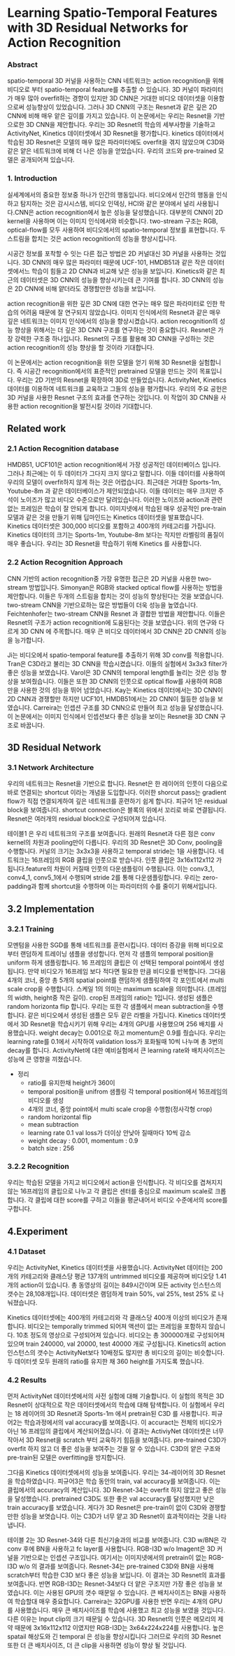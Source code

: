 # Learning Spatio-Temporal Features with 3D Residual Networks for Action Recognition

### Abstract

spatio-temporal 3D 커널을 사용하는 CNN 네트워크는 action recognition을 위해 비디오로 부터 spatio-temporal feature를 추출할 수 있습니다. 3D 커널이 파라미터가 매우 많아 overfit하는 경향이 있지만 3D CNN은 거대한 비디오 데이터셋을 이용함으로써 성능향상이 있었습니다. 그러나 3D CNN의 구조는 Resnet과 같은 깊은 2D CNN에 비해 매우 앝은 깊이를 가지고 있습니다. 이 논문에서는 우리는 Resnet을 기반으로한 3D CNN을 제안합니다. 우리는 3D Resnet의 학습의 세부사항을 기술하고 ActivityNet, Kinetics 데이터셋에서 3D Resnet을 평가합니다. kinetics 데이터에서 학습된 3D Resnet은 모델의 매우 많은 파라미터에도 overfit을 겪지 않았으며 C3D와 같은 얕은 네트워크에 비해 더 나은 성능을 얻었습니다. 우리의 코드와 pre-trained 모델은 공개되어져 있습니다.

### 1. Introduction

실세계에서의 중요한 정보중 하나가 인간의 행동입니다. 비디오에서 인간의 행동을 인식하고 탐지하는 것은 감시시스템, 비디오 인덱싱, HCI와 같은 분야에서 널리 사용됩니다.CNN은 action recognition에서 높은 성능을 달성했습니다. 대부분의 CNN이 2D kernel을 사용하며 이는 이미지 인식에서와 비슷합니다. two-stream 구조는 RGB, optical-flow를 모두 사용하여 비디오에서의 spatio-temporal 정보를 표현합니다. 두 스트림을 합치는 것은 action recognition의 성능을 향상시킵니다.

시공간 정보를 포착할 수 잇는 다른 접근 방법은 2D 커널대신 3D 커널을 사용하는 것입니다. 3D CNN의 매우 많은 파라미터 때문에 UCF-101, HMDB51과 같은 작은 데이터셋에서느 학습이 힘들고 2D CNN과 비교해 낮은 성능을 보입니다. Kinetics와 같은 최근의 데이터셋은 3D CNN의 성능을 향상시키는데 큰 기여를 합니다. 3D CNN의 성능은 2D CNN에 비해 얕더라도 경쟁할만한 성능을 보입니다.

action recognition을 위한 깊은 3D CN에 대한 연구는 매우 많은 파라미터로 인한 학습의 어려움 때문에 잘 연구되지 않았습니다. 이미지 인식에서의 Resnet과 같은 매우 깊은 네트워크는 이미지 인식에서의 성능을 향상시켰습니다. action recognition의 성능 향상을 위해서는 더 깊은 3D CNN 구조를 연구하는 것이 중요합니다. Resnet은 가장 강력한 구조중 하나입니다. Resnet의 구조를 활용해 3D CNN을 구성하는 것은 action recognition의 성능 향상을 할 것이라 기대합니다.
 
이 논문에서는 action recognition을 위한 모델을 얻기 위해 3D Resnet을 실험합니다. 즉 시공간 recognition에서의 표준적인 pretrained 모델을 만드는 것이 목표입니다. 우리는 2D 기반의 Resnet을 확장하여 3D로 만들었습니다. ActivityNet, Kinetics 데이터를 이용하여 네트워크를 교육하고 그들의 성능을 평가합니다. 우리의 주요 공헌은 3D 커널을 사용한 Resnet 구조의 효과를 연구하는 것입니다. 이 작업이 3D CNN을 사용한 action recognition을 발전시킬 것이라 기대합니다.

## Related work

### 2.1 Action Recognition database

HMDB51, UCF101은 action recognition에서 가장 성공적인 데이터베이스 입니다. 그러나 최근에는 이 두 데이터가 그다지 크지 않다고 말합니다. 이들 데이터를 사용하여 우리의 모델이 overfit하지 않게 하는 것은 어렵습니다. 최근데은 거대한 Sports-1m, Youtube-8m 과 같은 데이터베이스가 제안되었습니다. 이들 데이터는 매우 크지만 주석이 노이즈가 많고 비디오 수준으로만 달려있습니다. 이러한 노이즈와 action과 관련없는 프레임은 학습이 잘 안되게 합니다. 이미지넷에서 학습된 매우 성공적인 pre-train 모델과 같은 것을 만들기 위해 딥마인드는 Kinetics 데이터셋을 발표했습니다. Kinetics 데이터셋은 300,000 비디오를 포함하고 400개의 카테고리를 가집니다. Kinetics 데이터의 크기는 Sports-1m, Youtube-8m 보다는 작지만 라벨링의 품질이 매우 좋습니다. 우리는 3D Resnet을 학습하기 위해 Kinetics 를 사용합니다.

### 2.2 Action Recognition Approach

CNN 기반의 action recognition중 가장 유명한 접근은 2D 커널을 사용한 two-stream 방법입니다. Simonyan은 RGB와 stacked optical flow를 사용하는 방법을 제안합니다. 이들은 두개의 스트림을 합치는 것이 성능의 향상된다는 것을 보였습니다. two-stream CNN을 기반으로하는 많은 방법들이 더욱 성능을 높였습니다. Feichtenhofer는 two-stream CNN을 Resnet 과 결합한 방법을 제안합니다. 이들은 Resnet의 구조가 action recognition에 도움된다는 것을 보였습니다. 위의 연구와 다르게 3D CNN 에 주목합니다. 매우 큰 비디오 데이터에서 3D CNN은 2D CNN의 성능을 능가합니다.

Ji는 비디오에서 spatio-temporal feature를 추출하기 위해 3D conv를 적용합니다. Tran은 C3D라고 불리는 3D CNN을 학습시켰습니다. 이들의 실험에서 3x3x3 filter가 좋은 성능을 보였습니다. Varol은 3D CNN의 temporal length를 늘리는 것은 성능 향상을 보여줬습니다. 이들은 또한 3D CNN의 인풋으로 optical flow를 사용하여 RGB 만을 사용한 것의 성능을 뛰어 넘었습니다. Kay는 Kinetics 데이터에서는 3D CNN이 2D CNN과 경쟁할만 하지만 UCF101, HMDB51에서는 2D CNN이 월등한 성능을 보였습니다. Carreira는 인셉션 구조를 3D CNN으로 만들어 최고 성능을 달성했습니다. 이 논문에서는 이미지 인식에서 인셉션보다 좋은 성능을 보이는 Resnet을 3D CNN 구조로 바꿉니다.

## 3D Residual Network

### 3.1 Network Architecture

우리의 네트워크는 Resnet을 기반으로 합니다. Resnet은 한 레이어의 인풋이 다음으로 바로 연결되는 shortcut 이라는 개념을 도입합니다. 이러한 shorcut pass는 gradient flow가 직접 연결되게하여 깊은 네트워크를 훈련하기 쉽게 합니다. 피규어 1은 residual block을 보여줍니다. shortcut connection은 블록의 위에서 꼬리로 바로 연결됩니다. Resnet은 여러개의 residual block으로 구성되어져 있습니다.

테이블1 은 우리 네트워크의 구조를 보여줍니다. 원래의 Resnet과 다른 점은 conv kernel의 차원과 pooling만이 다릅니다. 우리의 3D Resnet은 3D Conv, pooling을 수행합니다. 커널의 크기는 3x3x3을 사용하고 temporal stride는 1을 사용합니다. 네트워크는 16프레임의 RGB 클립을 인풋으로 받습니다. 인풋 클립은 3x16x112x112 가 됩니다.feature의 차원이 커질때 인풋의 다운샘플링이 수행됩니다. 이는 conv3_1, conv4_1, conv5_1에서 수행되며 stride 2를 통해 다운샘플링합니다. 우리는 zero-padding과 함께 shortcut을 수행하며 이는 파라미터의 수를 줄이기 위해서입니다.

## 3.2 Implementation

### 3.2.1 Training

모멘텀을 사용한 SGD를 통해 네트워크를 훈련시킵니다. 데이터 증강을 위해 비디오로 부터 랜덤하게 트레이닝 샘플을 생성합니다. 먼저 각 샘플의 temporal position을 uniform 하게 샘플링합니다. 16 프레임의 클립은 이 선택된 temporal point에서 생성됩니다. 만약 비디오가 16프레임 보다 적다면 필요한 만큼 비디오를 반복합니다. 그다음 4개의 코너, 중앙 총 5개의 spatial point를 랜덤하게 샘플링하여 각 포인트에서 multi scale crop을 수행합니다. 스케일 1의 의미는 maximum scale을 의미합니다. (프레임의 width, height중 작은 길이). crop된 프레임의 ratio는 1입니다. 생성된 샘플은 random horizonta flip 합니다. 우리는 또한 각 샘플에서 mean subtraction을 수행합니다. 같은 비디오에서 생성된 샘플은 모두 같은 라벨을 가집니다. Kinetics 데이터셋에서 3D Resnet을 학습시키기 위해 우리는 4개의 GPU를 사용했으며 256 배치를 사용했습니다. weight decay는 0.001으로 하고 momentum은 0.9를 줬습니다. 우리는 learning rate를 0.1에서 시작하여 validation loss가 포화될때 10씩 나누며 총 3번의 decay를 합니다. ActivityNet에 대한 예비실험에서 큰 learning rate와 배치사이즈는 성능에 큰 영향을 끼쳤습니다.

- 정리
    - ratio를 유지한채 height가 360이 
    - temporal position을 unifrom 샘플링 각 temporal position에서 16프레임의 비디오를 생성
    - 4개의 코너, 중앙 point에서 multi scale crop을 수행함(정사각형 crop)
    - random horizontal flip
    - mean subtraction
    - learning rate 0.1 val loss가 더이상 안낮아 질때마다 10씩 감소
    - weight decay : 0.001, momentum : 0.9
    - batch size : 256
    
### 3.2.2 Recognition

우리는 학습된 모델을 가지고 비디오에서 action을 인식합니다. 각 비디오를 겹쳐지지 않는 16프레임의 클립으로 나누고 각 클립은 센터를 중심으로 maximum scale로 크롭합니다. 각 클립에 대한 score를 구하고 이들을 평균내어서 비디오 수준에서의 score를 구합니다.

## 4.Experiment

### 4.1 Dataset

우리는 ActivityNet, Kinetics 데이터셋을 사용했습니다. ActivityNet 데이터는 200개의 카테고리와 클래스당 평균 137개의 untrimmed 비디오를 제공하며 비디오당 1.41개의 action이 있습니다. 총 동영상의 길이는 849시간이며 모든 activity 인스턴스의 갯수는 28,108개입니다. 데이터셋은 램덤하게 train 50%, val 25%, test 25% 로 나눠졌습니다.

Kinetics 데이터셋에는 400개의 카테고리와 각 클래스당 400개 이상의 비디오가 존재합니다. 비디오는 temporally trimmed 되어져 액션이 없는 프레임을 포함하지 않습니다. 10초 정도의 영상으로 구성되어져 있습니다. 비디오는 총 300000개로 구성되어져 있으며 train 240000, val 20000, test 40000 개로 구성됩니다. Kinetics의 action 인스턴스의 갯수는 ActivityNet보다 10배정도 많지만 총 비디오의 길이는 비슷합니다. 두 데이터셋 모두 원래의 ratio를 유지한 채 360 height를 가지도록 했습니다. 

### 4.2 Results

먼저 ActivityNet 데이터셋에서의 사전 실험에 대해 기술합니다. 이 실험의 목적은 3D Resnet이 상대적으로 작은 데이터셋에서의 학습에 대해 탐색합니다. 이 실험에서 우리는 18 레이어의 3D Resnet과 Sports-1m 에서 pretrain된 C3D 를 사용합니다. 피규어2는 학습과정에서의 val accuracy를 보여줍니다. 이 accuract는 전체의 비디오가 아닌 16 프레임의 클립에서 계산되어졌습니다. 이 결과는 ActiviyNet 데이터셋은 너무 작아서 3D Resnet을 scratch 부터 교육하기 힘듬을 보여줍니다. pre-trained C3D가 overfit 하지 않고 더 좋은 성능을 보여주는 것을 알 수 있습니다. C3D의 얕은 구조와 pre-train된 모델은 overfitting을 방지합니다.
 
그다음 Kinetics 데이터셋에서의 성능을 보여줍니다. 우리는 34-레이어의 3D Resnet을 학습하였습니다. 피규어3은 학습 동안의 train, val accuracy를 보여줍니다. 이는 클립에서의 accuracy의 계산입니다. 3D Resnet-34는 overfit 하지 않았고 좋은 성능을 달성했습니다. pretrained C3D도 또한 좋은 val accuracy를 달성했지만 낮은 train accuracy를 보였습니다. 게다가 3D Resnet은 pre-train이 없이 C3D와 경쟁할만한 성능을 보엿습니다. 이는 C3D가 너무 얕고 3D Resnet이  효과적이라는 것을 나타냅니다.

테이블 2는 3D Resnet-34와 다른 최신기술과의 비교를 보여줍니다. C3D w/BN은 각 conv 후에 BN을 사용하고 fc layer를 사용합니다. RGB-I3D w/o Imagent은 3D 커널을 기반으로는 인셉션 구조입니다. 여기서는 이미지넷에서의 pretrain이 없는 RGB-I3D w/o 의 결과를 보여줍니다. Resnet-34는 pre-trained C3D와 BN을 사용해 scratch부터 학습한 C3D 보다 좋은 성능을 보입니다. 이 결과는 3D Resnet의 효과를 보여줍니다. 반면 RGB-I3D는 Resnet-34보다 더 얕은 구조지만 가장 좋은 성능을 보였습니다. 이는 사용된 GPU의 갯수 때문일 수 있습니다. 큰 배치사이즈는 BN을 사용하여 학습할대 매우 중요합니다. Carreira는 32GPU를 사용한 반면 우리는 4개의 GPU를 사용했습니다. 매우 큰 배치사이즈를 학습에 사용했고 최고 성능을 보였을 것입니다. 다른 이유는 Input clip의 크기 때문일 수 있습니다. 3D Resnet의 인풋은 메모리의 제약 때문에 3x16x112x112 이였지만 RGB-I3D는 3x64x224x224를 사용합니다. 높은 spatail 해상도와 긴 temporal 은 성능을 향상시킵니다 그러므로 우리의 3D Resnet 또한 더 큰 배치사이즈, 더 큰 clip을 사용하면 성능이 향상 될 것입니다.
